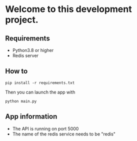 # Welcome to this development project.


## Requirements

- Python3.8 or higher
- Redis server

## How to

```
pip install -r requirements.txt
```

Then you can launch the app with

```
python main.py
```

## App information

- The API is running on port 5000
- The name of the redis service needs to be "redis"
